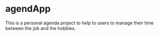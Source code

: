 # agendApp
This is a personal agenda project to help to users to manage their time between the job and the hobbies. 
